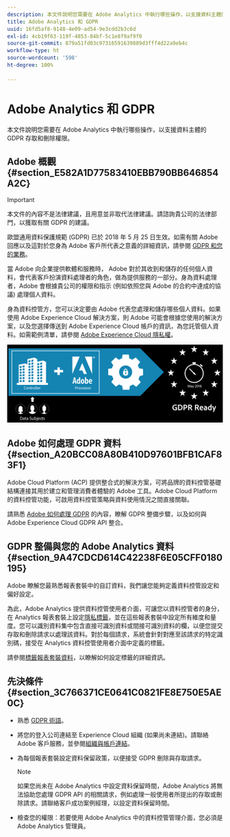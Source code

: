 ```yaml
---
description: 本文件說明您需要在 Adobe Analytics 中執行哪些操作，以支援資料主體的 GDPR 存取和刪除權限。
title: Adobe Analytics 和 GDPR
uuid: 16fd5af8-9148-4e09-ad54-9e3cdd2b3c6d
exl-id: 4cb19f63-119f-4853-84bf-5c1e8f9af9f0
source-git-commit: 879a51fd03c97316591639889d3fff4d22a9eb4c
workflow-type: ht
source-wordcount: '598'
ht-degree: 100%

---
```


# Adobe Analytics 和 GDPR

本文件說明您需要在 Adobe Analytics 中執行哪些操作，以支援資料主體的 GDPR 存取和刪除權限。

## Adobe 概觀 {#section_E582A1D77583410EBB790BB646854A2C}

>[!IMPORTANT]
>
>本文件的內容不是法律建議，且用意並非取代法律建議。請諮詢貴公司的法律部門，以獲取有關 GDPR 的建議。

歐盟通用資料保護規範 (GDPR) 已於 2018 年 5 月 25 日生效。如需有關 Adobe 回應以及這對於您身為 Adobe 客戶所代表之意義的詳細資訊，請參閱 [GDPR 和您的業務](https://www.adobe.com/privacy/general-data-protection-regulation.html)。

當 Adobe 向企業提供軟體和服務時， Adobe 對於其收到和儲存的任何個人資料，會代表客戶扮演資料處理者的角色，做為提供服務的一部分。身為資料處理者，Adobe 會根據貴公司的權限和指示 (例如依照您與 Adobe 的合約中達成的協議) 處理個人資料。

身為資料控管方，您可以決定要由 Adobe 代表您處理和儲存哪些個人資料。如果使用 Adobe Experience Cloud 解決方案，則 Adobe 可能會根據您使用的解決方案，以及您選擇傳送到 Adobe Experience Cloud 帳戶的資訊，為您託管個人資料。如需範例清單，請參閱 [Adobe Experience Cloud 隱私權](https://www.adobe.com/privacy/marketing-cloud.html#collect)。

![](assets/privacy_ready.png)

## Adobe 如何處理 GDPR 資料 {#section_A20BCC08A80B410D97601BFB1CAF83F1}

Adobe Cloud Platform (ACP) 提供整合式的解決方案，可將品牌的資料控管基礎結構連接其用於建立和管理消費者體驗的 Adobe 工具。Adobe Cloud Platform 的資料控管功能，可啟用資料控管策略與資料使用情況之間直接關聯。

請熟悉 [Adobe 如何處理 GDPR](https://www.adobe.com/data-analytics-cloud/analytics/general-data-protection-regulation.html) 的內容，瞭解 GDPR 整備步驟，以及如何與 Adobe Experience Cloud GDPR API 整合。

## GDPR 整備與您的 Adobe Analytics 資料 {#section_9A47CDCD614C42238F6E05CFF0180195}

Adobe 瞭解您最熟悉報表套裝中的自訂資料，我們讓您能夠定義資料控管設定和偏好設定。

為此，Adobe Analytics 提供資料控管使用者介面，可讓您以資料控管者的身分，在 Analytics 報表套裝上設定[隱私標籤](/help/admin/c-data-governance/gdpr-labels.md#data-governance-labels)，並在這些報表套裝中設定所有維度和量度。您可以識別資料集中包含直接可識別資料或間接可識別資料的欄，以便您提交存取和刪除請求以處理該資料。對於每個請求，系統會針對對應至該請求的特定識別碼，接受在 Analytics 資料控管使用者介面中定義的標籤。

請參閱[標籤報表套裝資料](/help/admin/c-data-governance/gdpr-setup-reportsuite.md)，以瞭解如何設定標籤的詳細資訊。

## 先決條件 {#section_3C766371CE0641C0821FE8E750E5AE0C}

* 熟悉 [GDPR 術語](/help/admin/c-data-governance/gdpr-terminology.md)。
* 將您的登入公司連結至 Experience Cloud 組織 (如果尚未連結)。請聯絡 Adobe 客戶服務，並參閱[組織與帳戶連結](https://experienceleague.adobe.com/docs/core-services/interface/manage-users-and-products/organizations.html)。
* 為每個報表套裝設定資料保留政策，以便接受 GDPR 刪除與存取請求。

   >[!NOTE]
   >
   >如果您尚未在 Adobe Analytics 中設定資料保留時間，Adobe Analytics 將無法協助您處理 GDPR API 的相關請求，例如處理一般使用者所提出的存取或刪除請求。請聯絡客戶成功案例經理，以設定資料保留時間。

* 檢查您的權限：若要使用 Adobe Analytics 中的資料控管管理介面，您必須是 Adobe Analytics 管理員。

